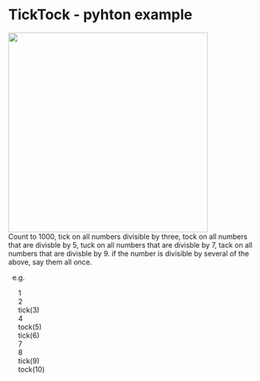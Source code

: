 # TickTock - pyhton example
<img src="https://user-images.githubusercontent.com/42244545/178146951-2072636d-6917-4954-b978-37b7ab8fca62.gif" width="400"> <br>
Count to 1000, tick on all numbers divisible by three, tock on all numbers that are divisble by 5, tuck on all numbers that are divisble by 7, tack on all numbers that are divisble by 9.
if the number is divisible by several of the above, say them all once.

&nbsp;&nbsp;e.g.<br>

&nbsp;&nbsp;&nbsp;&nbsp;&nbsp;1 <br>
&nbsp;&nbsp;&nbsp;&nbsp;&nbsp;2 <br>
&nbsp;&nbsp;&nbsp;&nbsp;&nbsp;tick(3) <br>
&nbsp;&nbsp;&nbsp;&nbsp;&nbsp;4 <br>
&nbsp;&nbsp;&nbsp;&nbsp;&nbsp;tock(5) <br>
&nbsp;&nbsp;&nbsp;&nbsp;&nbsp;tick(6) <br>
&nbsp;&nbsp;&nbsp;&nbsp;&nbsp;7 <br>
&nbsp;&nbsp;&nbsp;&nbsp;&nbsp;8 <br>
&nbsp;&nbsp;&nbsp;&nbsp;&nbsp;tick(9) <br>
&nbsp;&nbsp;&nbsp;&nbsp;&nbsp;tock(10) <br>
